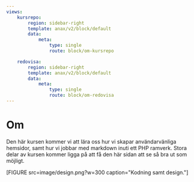 ```yaml
---
views:
    kursrepo:
        region: sidebar-right
        template: anax/v2/block/default
        data:
            meta: 
                type: single
                route: block/om-kursrepo

    redovisa:
        region: sidebar-right
        template: anax/v2/block/default
        data:
            meta: 
                type: single
                route: block/om-redovisa
---
```

Om
=========================

Den här kursen kommer vi att lära oss hur vi skapar användarvänliga hemsidor, samt hur vi jobbar med markdown inuti ett PHP ramverk. Stora delar av kursen kommer ligga på att få den här sidan att se så bra ut som möjligt. 

[FIGURE src=image/design.png?w=300 caption="Kodning samt design."]
